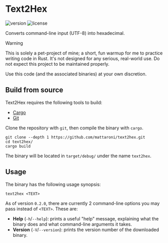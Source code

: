 # Text2Hex
![version](https://img.shields.io/badge/dynamic/toml?url=https%3A%2F%2Fraw.githubusercontent.com%2Fmattaroni%2Ftext2hex%2Frefs%2Fheads%2Fmain%2FCargo.toml&query=%24.package.version&label=version)
![license](https://img.shields.io/badge/dynamic/toml?url=https%3A%2F%2Fraw.githubusercontent.com%2Fmattaroni%2Ftext2hex%2Frefs%2Fheads%2Fmain%2FCargo.toml&query=%24.package.license&label=version&color=blueviolet)

Converts command-line input (UTF-8) into hexadecimal.

> [!WARNING]
> This is solely a pet-project of mine; a short, fun warmup for me to practice
> writing code in Rust. It's not designed for any serious, real-world use. Do
> not expect this project to be maintained properly.
> 
> Use this code (and the associated binaries) at your own discretion.

## Build from source
Text2Hex requires the following tools to build:

- [Cargo](https://doc.rust-lang.org/cargo/getting-started/installation.html)
- [Git](https://git-scm.com/downloads)

Clone the repository with `git`, then compile the binary with `cargo`.

```
git clone --depth 1 https://github.com/mattaroni/text2hex.git
cd text2hex/
cargo build
```

The binary will be located in `target/debug/` under the name `text2hex`.

## Usage
The binary has the following usage synopsis:

```
text2hex <TEXT>
```

As of version `0.2.0`, there are currently 2 command-line options you may pass
instead of `<TEXT>`. These are:

- **Help** (`-h`/`--help`): prints a useful "help" message, explaining what the
  binary does and what command-line arguments it takes.
- **Version** (`-V`/`--version`): prints the version number of the downloaded
  binary.
